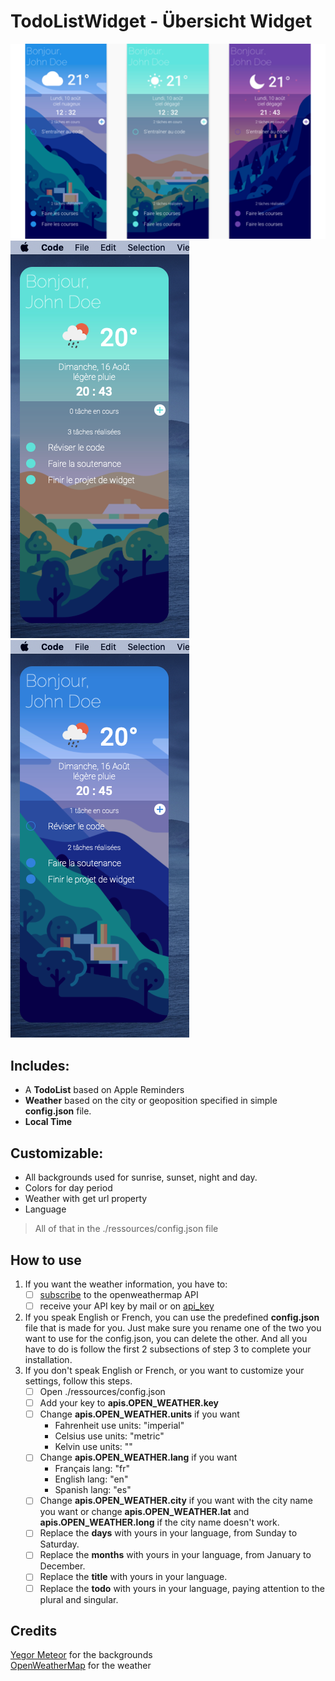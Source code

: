 
# TodoListWidget - Übersicht Widget
![Screenshot](/screenshot.png)
![Screenshot](/screenshots/device.png)
![Screenshot](/screenshots/device2.png)
## **Includes:**

 - A **TodoList** based on Apple Reminders
 - **Weather** based on the city or geoposition specified in simple **config.json** file.
 - **Local Time**

## **Customizable:**

 - All backgrounds used for sunrise, sunset, night and day.
 - Colors for day period
 - Weather with get url property
 - Language

> All of that in the ./ressources/config.json file

## How to use
1.	If you want the weather information, you have to:
	 - [ ] [subscribe](https://home.openweathermap.org/users/sign_up) to the openweathermap API
	 - [ ] receive your API key by mail or on [api_key](https://home.openweathermap.org/api_keys)

2.	If you speak English or French, you can use the predefined **config.json** file that is made for you. Just make sure you rename one of the two you want to use for the config.json, you can delete the other. And all you have to do is follow the first 2 subsections of step 3 to complete your installation.
3.	If you don't speak English or French, or you want to customize your settings, follow this steps.
	 - [ ] Open ./ressources/config.json
	 - [ ] Add your key to **apis.OPEN_WEATHER.key**
	 - [ ] Change  **apis.OPEN_WEATHER.units** if you want
		- Fahrenheit use units: "imperial"
		- Celsius use units: "metric"
		- Kelvin use units: ""
	- [ ] Change  **apis.OPEN_WEATHER.lang** if you want
		- Français lang: "fr"
		- English lang: "en"
		- Spanish lang: "es"
	- [ ] Change  **apis.OPEN_WEATHER.city** if you want with the city name you want or change  **apis.OPEN_WEATHER.lat** and **apis.OPEN_WEATHER.long** if the city name doesn't work.
	- [ ] Replace  the **days** with yours in your language, from Sunday to Saturday.
	- [ ] Replace  the **months** with yours in your language, from January to December.
	- [ ] Replace  the **title** with yours in your language.
	- [ ] Replace  the **todo** with yours in your language, paying attention to the plural and singular.
		
## Credits
[Yegor Meteor](https://dribbble.com/YegorShustov) for the backgrounds<br>
[OpenWeatherMap](https://openweathermap.org) for the weather
